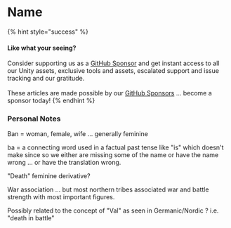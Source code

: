 # Name

{% hint style="success" %}
#### Like what your seeing?

Consider supporting us as a [GitHub Sponsor](../../../../../../../become-a-sponsor/) and get instant access to all our Unity assets, exclusive tools and assets, escalated support and issue tracking and our gratitude.\
\
These articles are made possible by our [GitHub Sponsors](https://github.com/sponsors/heathen-engineering) ... become a sponsor today!
{% endhint %}

### Personal Notes

Ban = woman, female, wife ... generally feminine

ba = a connecting word used in a factual past tense like "is" which doesn't make since so we either are missing some of the name or have the name wrong ... or have the translation wrong.

"Death" feminine derivative?

War association ... but most northern tribes associated war and battle strength with most important figures.

Possibly related to the concept of "Val" as seen in Germanic/Nordic ? i.e. "death in battle"
